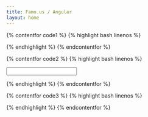 ```yaml
---
title: Famo.us / Angular
layout: home
---
```


{% contentfor code1 %}
{% highlight bash linenos %}

<fa-modifier fa-translate="[square.x, 40]" ng-repeat='square in squares'>
  <fa-surface fa-size="[40, 40]" class="square">
  </fa-surface>
</fa-modifier>

{% endhighlight %}
{% endcontentfor %}



{% contentfor code2 %}
{% highlight bash linenos %}

<input type="text" ng-model="translateX">

<fa-modifier fa-translate="[translateX, 0]">
  <fa-surface fa-size="[40, 40]" class="square">
  </fa-surface>
</fa-modifier>

{% endhighlight %}
{% endcontentfor %}



{% contentfor code3 %}
{% highlight bash linenos %}

<fa-modifier fa-translate="[50, 0]" ng-if="translate == true">
  <fa-surface fa-size="[40, 40]">
  </fa-surface>
</fa-modifier>

{% endhighlight %}
{% endcontentfor %}
